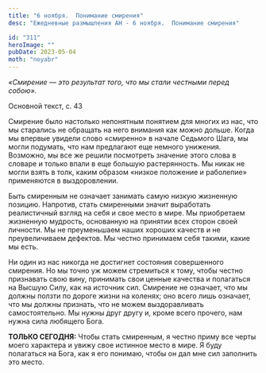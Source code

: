 ```yaml
---
title: "6 ноября.  Понимание смирения"
desc: "Ежедневные размышления АН - 6 ноября.  Понимание смирения"

id: "311"
heroImage: ""
pubDate: 2023-05-04
moth: "noyabr"
---
```


_«Смирение — это результат того, что мы стали честными перед собою»._

Основной текст, с. 43

Смирение было настолько непонятным понятием для многих из нас, что мы
старались не обращать на него внимания как можно дольше. Когда мы впервые
увидели слово «смиренно» в начале Седьмого Шага, мы могли подумать, что нам
предлагают еще немного унижения. Возможно, мы все же решили посмотреть
значение этого слова в словаре и только впали в еще большую растерянность. Мы
никак не могли взять в толк, каким образом «низкое положение и раболепие»
применяются в выздоровлении.

Быть смиренным не означает занимать самую низкую жизненную позицию. Напротив,
стать смиренными значит выработать реалистичный взгляд на себя и свое место в
мире. Мы приобретаем жизненную мудрость, основанную на принятии всех сторон
своей личности. Мы не преуменьшаем наших хороших качеств и не преувеличиваем
дефектов. Мы честно принимаем себя такими, какие мы есть.

Ни один из нас никогда не достигнет состояния совершенного смирения. Но мы
точно уж можем стремиться к тому, чтобы честно признавать свою вину, принимать
свои ценные качества и полагаться на Высшую Силу, как на источник сил.
Смирение не означает, что мы должны ползти по дороге жизни на коленях; оно
всего лишь означает, что мы должны признать, что не можем выздоравливать
самостоятельно. Мы нужны друг другу и, кроме всего прочего, нам нужна сила
любящего Бога.

**ТОЛЬКО СЕГОДНЯ:** Чтобы стать смиренным, я честно приму все черты моего
характера и увижу свое истинное место в мире. Я буду полагаться на Бога, как я
его понимаю, чтобы он дал мне сил заполнить это место.
